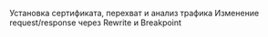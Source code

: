 Установка сертификата, перехват и анализ трафика
Изменение request/response через Rewrite и Breakpoint
